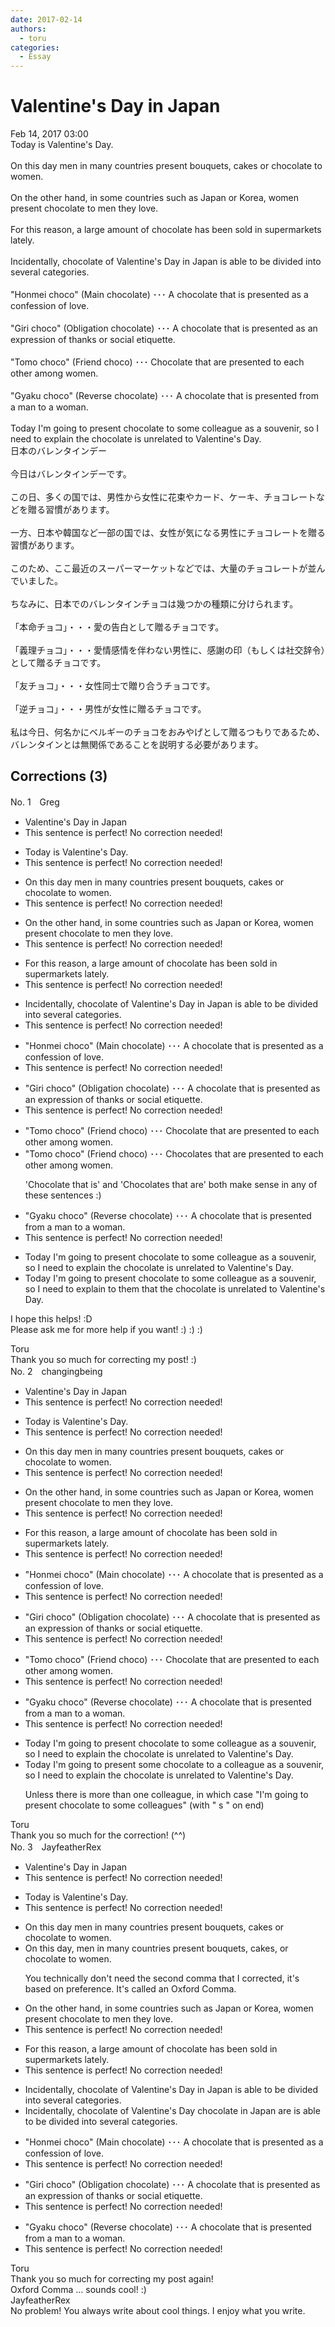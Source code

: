 ```yaml
---
date: 2017-02-14
authors:
  - toru
categories:
  - Essay
---
```


<h1 id="subject_show">Valentine's Day in Japan</h1>
<div class="date">Feb 14, 2017 03:00</div>
<div id="post"><div id="body_show_ori">
Today is Valentine's Day.<br/><br/>On this day men in many countries present bouquets, cakes or chocolate to women.<br/><br/>On the other hand, in some countries such as Japan or Korea, women present chocolate to men they love.<br/><br/>For this reason, a large amount of chocolate has been sold in supermarkets lately.<br/><br/>Incidentally, chocolate of Valentine's Day in Japan is able to be divided into several categories.<br/><br/>"Honmei choco" (Main chocolate) ･･･ A chocolate that is presented as a confession of love.<br/><br/>"Giri choco" (Obligation chocolate) ･･･ A chocolate that is presented as an expression of thanks or social etiquette.<br/><br/>"Tomo choco" (Friend choco) ･･･ Chocolate that are presented to each other among women.<br/><br/>"Gyaku choco" (Reverse chocolate) ･･･ A chocolate that is presented from a man to a woman.<br/><br/>Today I'm going to present chocolate to some colleague as a souvenir, so I need to explain the chocolate is unrelated to Valentine's Day.
</div></div>

<!-- more -->

<div id="post_ja"><div id="body_show_mo">
日本のバレンタインデー<br/><br/>今日はバレンタインデーです。<br/><br/>この日、多くの国では、男性から女性に花束やカード、ケーキ、チョコレートなどを贈る習慣があります。<br/><br/>一方、日本や韓国など一部の国では、女性が気になる男性にチョコレートを贈る習慣があります。<br/><br/>このため、ここ最近のスーパーマーケットなどでは、大量のチョコレートが並んでいました。<br/><br/>ちなみに、日本でのバレンタインチョコは幾つかの種類に分けられます。<br/><br/>「本命チョコ」・・・愛の告白として贈るチョコです。<br/><br/>「義理チョコ」・・・愛情感情を伴わない男性に、感謝の印（もしくは社交辞令）として贈るチョコです。<br/><br/>「友チョコ」・・・女性同士で贈り合うチョコです。<br/><br/>「逆チョコ」・・・男性が女性に贈るチョコです。<br/><br/>私は今日、何名かにベルギーのチョコをおみやげとして贈るつもりであるため、バレンタインとは無関係であることを説明する必要があります。
</div></div>

## Corrections (3)
<div id="block"><div class="first_name"> No. 1　<span class="just_name">Greg</span></div><div id="block2">
<ul class="correction_field">
<li class="incorrect">Valentine's Day in Japan</li>
<li class="corrected perfect">This sentence is perfect! No correction needed!</li>
</ul>
<ul class="correction_field">
<li class="incorrect">Today is Valentine's Day.</li>
<li class="corrected perfect">This sentence is perfect! No correction needed!</li>
</ul>
<ul class="correction_field">
<li class="incorrect">On this day men in many countries present bouquets, cakes or chocolate to women.</li>
<li class="corrected perfect">This sentence is perfect! No correction needed!</li>
</ul>
<ul class="correction_field">
<li class="incorrect">On the other hand, in some countries such as Japan or Korea, women present chocolate to men they love.</li>
<li class="corrected perfect">This sentence is perfect! No correction needed!</li>
</ul>
<ul class="correction_field">
<li class="incorrect">For this reason, a large amount of chocolate has been sold in supermarkets lately.</li>
<li class="corrected perfect">This sentence is perfect! No correction needed!</li>
</ul>
<ul class="correction_field">
<li class="incorrect">Incidentally, chocolate of Valentine's Day in Japan is able to be divided into several categories.</li>
<li class="corrected perfect">This sentence is perfect! No correction needed!</li>
</ul>
<ul class="correction_field">
<li class="incorrect">"Honmei choco" (Main chocolate) ･･･ A chocolate that is presented as a confession of love.</li>
<li class="corrected perfect">This sentence is perfect! No correction needed!</li>
</ul>
<ul class="correction_field">
<li class="incorrect">"Giri choco" (Obligation chocolate) ･･･ A chocolate that is presented as an expression of thanks or social etiquette.</li>
<li class="corrected perfect">This sentence is perfect! No correction needed!</li>
</ul>
<ul class="correction_field">
<li class="incorrect">"Tomo choco" (Friend choco) ･･･ Chocolate that are presented to each other among women.</li>
<li class="corrected correct">
"Tomo choco" (Friend choco) ･･･ Chocolates that are presented to each other among women.
<p class="correction_comment">'Chocolate that is' and 'Chocolates that are' both make sense in any of these sentences :)</p>
</li>
</ul>
<ul class="correction_field">
<li class="incorrect">"Gyaku choco" (Reverse chocolate) ･･･ A chocolate that is presented from a man to a woman.</li>
<li class="corrected perfect">This sentence is perfect! No correction needed!</li>
</ul>
<ul class="correction_field">
<li class="incorrect">Today I'm going to present chocolate to some colleague as a souvenir, so I need to explain the chocolate is unrelated to Valentine's Day.</li>
<li class="corrected correct">
Today I'm going to present chocolate to some colleague as a souvenir, so I need to explain to them that the chocolate is unrelated to Valentine's Day.
</li>
</ul>
<p class="comment_small">
 I hope this helps! :D
 <br/>
 Please ask me for more help if you want! :) :) :)
</p>

</div><div class="name"><span class="just_name">Toru</span><br>
Thank you so much for correcting my post! :)
</div>
</div>
<div id="block"><div class="first_name"> No. 2　<span class="just_name">changingbeing</span></div><div id="block2">
<ul class="correction_field">
<li class="incorrect">Valentine's Day in Japan</li>
<li class="corrected perfect">This sentence is perfect! No correction needed!</li>
</ul>
<ul class="correction_field">
<li class="incorrect">Today is Valentine's Day.</li>
<li class="corrected perfect">This sentence is perfect! No correction needed!</li>
</ul>
<ul class="correction_field">
<li class="incorrect">On this day men in many countries present bouquets, cakes or chocolate to women.</li>
<li class="corrected perfect">This sentence is perfect! No correction needed!</li>
</ul>
<ul class="correction_field">
<li class="incorrect">On the other hand, in some countries such as Japan or Korea, women present chocolate to men they love.</li>
<li class="corrected perfect">This sentence is perfect! No correction needed!</li>
</ul>
<ul class="correction_field">
<li class="incorrect">For this reason, a large amount of chocolate has been sold in supermarkets lately.</li>
<li class="corrected perfect">This sentence is perfect! No correction needed!</li>
</ul>
<ul class="correction_field">
<li class="incorrect">"Honmei choco" (Main chocolate) ･･･ A chocolate that is presented as a confession of love.</li>
<li class="corrected perfect">This sentence is perfect! No correction needed!</li>
</ul>
<ul class="correction_field">
<li class="incorrect">"Giri choco" (Obligation chocolate) ･･･ A chocolate that is presented as an expression of thanks or social etiquette.</li>
<li class="corrected perfect">This sentence is perfect! No correction needed!</li>
</ul>
<ul class="correction_field">
<li class="incorrect">"Tomo choco" (Friend choco) ･･･ Chocolate that are presented to each other among women.</li>
<li class="corrected perfect">This sentence is perfect! No correction needed!</li>
</ul>
<ul class="correction_field">
<li class="incorrect">"Gyaku choco" (Reverse chocolate) ･･･ A chocolate that is presented from a man to a woman.</li>
<li class="corrected perfect">This sentence is perfect! No correction needed!</li>
</ul>
<ul class="correction_field">
<li class="incorrect">Today I'm going to present chocolate to some colleague as a souvenir, so I need to explain the chocolate is unrelated to Valentine's Day.</li>
<li class="corrected correct">
Today I'm going to present some chocolate to a colleague as a souvenir, so I need to explain the chocolate is unrelated to Valentine's Day.
<p class="correction_comment">Unless there is more than one colleague, in which case "I'm going to present chocolate to some colleagues" (with " s " on end)</p>
</li>
</ul>
</div><div class="name"><span class="just_name">Toru</span><br>
Thank you so much for the correction! (^^)
</div>
</div>
<div id="block"><div class="first_name"> No. 3　<span class="just_name">JayfeatherRex</span></div><div id="block2">
<ul class="correction_field">
<li class="incorrect">Valentine's Day in Japan</li>
<li class="corrected perfect">This sentence is perfect! No correction needed!</li>
</ul>
<ul class="correction_field">
<li class="incorrect">Today is Valentine's Day.</li>
<li class="corrected perfect">This sentence is perfect! No correction needed!</li>
</ul>
<ul class="correction_field">
<li class="incorrect">On this day men in many countries present bouquets, cakes or chocolate to women.</li>
<li class="corrected correct">
On this day<span class="f_red">,</span> men in many countries present bouquets, cakes<span class="f_red">,</span> or chocolate to women.
<p class="correction_comment">You technically don't need the second comma that I corrected, it's based on preference.  It's called an Oxford Comma.</p>
</li>
</ul>
<ul class="correction_field">
<li class="incorrect">On the other hand, in some countries such as Japan or Korea, women present chocolate to men they love.</li>
<li class="corrected perfect">This sentence is perfect! No correction needed!</li>
</ul>
<ul class="correction_field">
<li class="incorrect">For this reason, a large amount of chocolate has been sold in supermarkets lately.</li>
<li class="corrected perfect">This sentence is perfect! No correction needed!</li>
</ul>
<ul class="correction_field">
<li class="incorrect">Incidentally, chocolate of Valentine's Day in Japan is able to be divided into several categories.</li>
<li class="corrected correct">
Incidentally, <span class="sline">chocolate of </span>Valentine's Day <span class="f_red">chocolate </span>in Japan <span class="f_red">are </span><span class="sline">is able to be </span>divided into several categories.
</li>
</ul>
<ul class="correction_field">
<li class="incorrect">"Honmei choco" (Main chocolate) ･･･ A chocolate that is presented as a confession of love.</li>
<li class="corrected perfect">This sentence is perfect! No correction needed!</li>
</ul>
<ul class="correction_field">
<li class="incorrect">"Giri choco" (Obligation chocolate) ･･･ A chocolate that is presented as an expression of thanks or social etiquette.</li>
<li class="corrected perfect">This sentence is perfect! No correction needed!</li>
</ul>
<ul class="correction_field">
<li class="incorrect">"Gyaku choco" (Reverse chocolate) ･･･ A chocolate that is presented from a man to a woman.</li>
<li class="corrected perfect">This sentence is perfect! No correction needed!</li>
</ul>
</div><div class="name"><span class="just_name">Toru</span><br>
Thank you so much for correcting my post again!<br/>Oxford Comma ... sounds cool! :)
</div>
<div class="name"><span class="just_name">JayfeatherRex</span><br>
No problem!  You always write about cool things.  I enjoy what you write.
</div>
</div>
